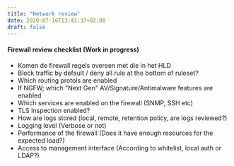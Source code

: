 ```yaml
---
title: "Network review"
date: 2020-07-16T13:41:37+02:00
draft: false
---
```



#### Firewall review checklist (Work in progress)

* Komen de firewall regels overeen met die in het HLD
* Block traffic by default / deny all rule at the bottom of ruleset?
* Which routing protols are enabled
* If NGFW; which "Next Gen" AV/Signature/Antimalware features are enabled
* Which services are enabled on the firewall (SNMP, SSH etc)
* TLS Inspection enabled?
* How are logs stored (local, remote, retention policy, are logs reviewed?)
* Logging level (Verbose or not)
* Performance of the firewall (Does it have enough resources for the expected load?)
* Access to management interface (According to whitelist, local auth or LDAP?)

